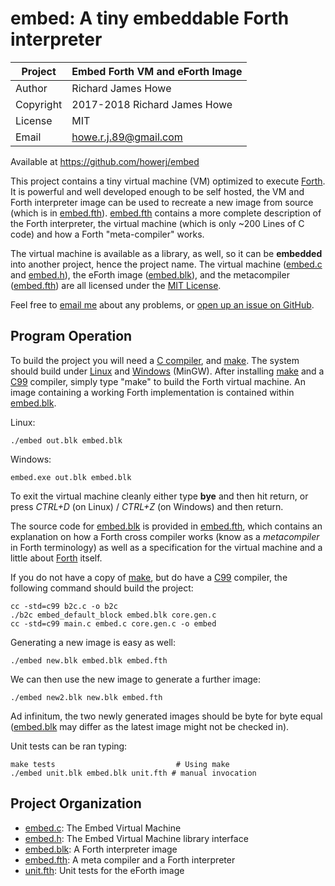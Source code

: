 # embed: A tiny embeddable Forth interpreter

| Project   | Embed Forth VM and eForth Image |
| --------- | ------------------------------- |
| Author    | Richard James Howe              |
| Copyright | 2017-2018 Richard James Howe    |
| License   | MIT                             |
| Email     | howe.r.j.89@gmail.com           |

Available at <https://github.com/howerj/embed>

This project contains a tiny virtual machine (VM) optimized to execute 
[Forth][]. It is powerful and well developed enough to be self hosted, 
the VM and Forth interpreter image can be used to recreate a new image from
source (which is in [embed.fth][]). [embed.fth][] contains a more complete
description of the Forth interpreter, the virtual machine (which is only ~200
Lines of C code) and how a Forth "meta-compiler" works.

The virtual machine is available as a library, as well, so it can be
**embedded** into another project, hence the project name. The virtual machine
([embed.c][] and [embed.h][]), the eForth image ([embed.blk][]), 
and the metacompiler ([embed.fth][]) are all licensed under the [MIT License][].

Feel free to [email me][] about any problems, or [open up an issue on GitHub][].

## Program Operation

To build the project you will need a [C compiler][], and [make][]. The
system should build under [Linux][] and [Windows][] (MinGW). After installing
[make][] and a [C99][] compiler, simply type "make" to build the
Forth virtual machine. An image containing a working Forth
implementation is contained within [embed.blk][].

Linux:

	./embed out.blk embed.blk

Windows:

	embed.exe out.blk embed.blk

To exit the virtual machine cleanly either type **bye** and then hit
return, or press *CTRL+D* (on Linux) / *CTRL+Z* (on Windows) and then return.

The source code for [embed.blk][] is provided in [embed.fth][], which contains
an explanation on how a Forth cross compiler works (know as a *metacompiler* in
Forth terminology) as well as a specification for the virtual machine and a
little about [Forth][] itself.

If you do not have a copy of [make][], but do have a [C99][] compiler, the
following command should build the project:

	cc -std=c99 b2c.c -o b2c
	./b2c embed_default_block embed.blk core.gen.c
	cc -std=c99 main.c embed.c core.gen.c -o embed

Generating a new image is easy as well:

	./embed new.blk embed.blk embed.fth

We can then use the new image to generate a further image:

	./embed new2.blk new.blk embed.fth

Ad infinitum, the two newly generated images should be byte for byte equal
([embed.blk][] may differ as the latest image might not be checked in).

Unit tests can be ran typing:

	make tests                           # Using make
	./embed unit.blk embed.blk unit.fth # manual invocation

## Project Organization

* [embed.c][]: The Embed Virtual Machine
* [embed.h][]: The Embed Virtual Machine library interface
* [embed.blk][]: A Forth interpreter image
* [embed.fth][]: A meta compiler and a Forth interpreter
* [unit.fth][]: Unit tests for the eForth image

[MIT License]: LICENSE
[embed.c]: embed.c
[embed.h]: embed.h
[embed.blk]: embed.blk
[unit.fth]: unit.fth
[embed.fth]: embed.fth
[C compiler]: https://gcc.gnu.org/
[make]: https://www.gnu.org/software/make/
[Windows]: https://en.wikipedia.org/wiki/Microsoft_Windows
[Linux]: https://en.wikipedia.org/wiki/Linux
[C99]: https://en.wikipedia.org/wiki/C99
[forth]: https://en.wikipedia.org/wiki/Forth_(programming_language)
[open up an issue on GitHub]: https://github.com/howerj/embed/issues
[email me]: mailto:howe.r.j.89@gmail.com

